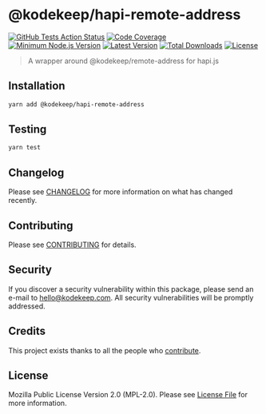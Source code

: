 # @kodekeep/hapi-remote-address

[![GitHub Tests Action Status](https://img.shields.io/github/workflow/status/kodekeep/hapi-remote-address/run-tests?label=tests)](https://github.com/kodekeep/hapi-remote-address/actions?query=workflow%3Arun-tests+branch%3Amaster)
[![Code Coverage](https://badgen.net/codecov/c/github/kodekeep/hapi-remote-address)](https://codecov.io/gh/kodekeep/hapi-remote-address)
[![Minimum Node.js Version](https://badgen.net/npm/node/@kodekeep/hapi-remote-address)](https://www.npmjs.com/package/@kodekeep/hapi-remote-address)
[![Latest Version](https://badgen.net/npm/v/@kodekeep/hapi-remote-address)](https://www.npmjs.com/package/@kodekeep/hapi-remote-address)
[![Total Downloads](https://badgen.net/npm/dt/kodekeep/hapi-remote-address)](https://npmjs.org/package/@kodekeep/hapi-remote-address)
[![License](https://badgen.net/npm/license/kodekeep/hapi-remote-address)](https://npmjs.org/package/@kodekeep/hapi-remote-address)

> A wrapper around @kodekeep/remote-address for hapi.js

## Installation

```bash
yarn add @kodekeep/hapi-remote-address
```

## Testing

```bash
yarn test
```

## Changelog

Please see [CHANGELOG](CHANGELOG.md) for more information on what has changed recently.

## Contributing

Please see [CONTRIBUTING](CONTRIBUTING.md) for details.

## Security

If you discover a security vulnerability within this package, please send an e-mail to hello@kodekeep.com. All security vulnerabilities will be promptly addressed.

## Credits

This project exists thanks to all the people who [contribute](../../contributors).

## License

Mozilla Public License Version 2.0 (MPL-2.0). Please see [License File](LICENSE.md) for more information.
